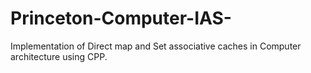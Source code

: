 # Princeton-Computer-IAS-

Implementation of Direct map and Set associative caches in Computer architecture using CPP.
